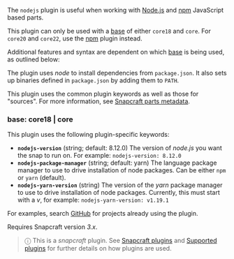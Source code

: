 The `nodejs` plugin is useful when working with [Node.js](https://nodejs.org/en/) and [npm](https://www.npmjs.com/) JavaScript based parts.

This plugin can only be used with a [base](/t/base-snaps/11198)  of either `core18` and `core`. For `core20` and `core22`, use the [npm](/t/the-npm-plugin/17591) plugin instead.

Additional features and syntax are dependent on which [base](/t/base-snaps/11198) is being used, as outlined below:

The plugin uses *node* to install dependencies from `package.json`. It also sets up binaries defined in `package.json` by adding them to `PATH`.

This plugin uses the common plugin keywords as well as those for "sources". For more information, see [Snapcraft parts metadata](/t/snapcraft-parts-metadata/8336).

<h3 id='heading--core18'>base: core18 | core</h3>

This plugin uses the following plugin-specific keywords:

- **`nodejs-version`** (string; default: 8.12.0)
      The version of *node.js* you want the snap to run on. For example: `nodejs-version: 8.12.0`
- **`nodejs-package-manager`** (string; default: yarn)
      The language package manager to use to drive installation of node packages. Can be either `npm` or `yarn` (default).
- **`nodejs-yarn-version`** (string)
      The version of the _yarn_ package manager to use to drive installation of node packages.  Currently, this must start with a _v_, for example: `nodejs-yarn-version: v1.19.1`

For examples, search [GitHub](https://github.com/search?q=path%3Asnapcraft.yaml+%22plugin%3A+nodejs%22&type=Code) for projects already using the plugin.

Requires Snapcraft version _3.x_.

> ⓘ  This is a *snapcraft* plugin. See [Snapcraft plugins](/t/snapcraft-plugins/4284) and [Supported plugins](/t/supported-plugins/8080) for further details on how plugins are used.